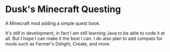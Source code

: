 # Dusk's Minecraft Questing
A Minecraft mod adding a simple quest book.

It's still in development, in fact I am still learning Java to be able to code it at all. But I hope I can make it the best I can. I do also plan to add compats for mods such as Farmer's Delight, Create, and more.
